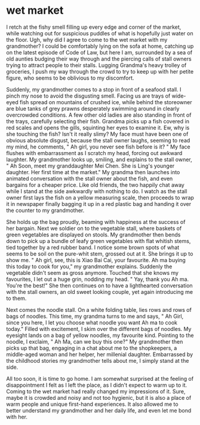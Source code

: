 # wet market

I retch at the fishy smell filling up every edge and corner of the market, while watching out for suspicious puddles of what is hopefully just water on the floor. Ugh, why did I agree to come to the wet market with my grandmother? I could be comfortably lying on the sofa at home, catching up on the latest episode of Code of Law, but here I am, surrounded by a sea of old aunties budging their way through and the piercing calls of stall owners trying to attract people to their stalls. Lugging Grandma's heavy trolley of groceries, I push my way through the crowd to try to keep up with her petite figure, who seems to be oblivious to my discomfort.

Suddenly, my grandmother comes to a stop in front of a seafood stall. I pinch my nose to avoid the disgusting smell. Facing us are trays of wide-eyed fish spread on mountains of crushed ice, while behind the storeowner are blue tanks of grey prawns desperately swimming around in clearly overcrowded conditions. A few other old ladies are also standing in front of the trays, carefully selecting their fish. Grandma picks up a fish covered in red scales and opens the gills, squinting her eyes to examine it. Ew, why is she touching the fish? Isn't it really slimy?  My face must have been one of obvious absolute disgust, because the stall owner laughs, seeming to read my mind, he comments, " Ah girl, you never see fish before is it? " My face flushes with embarrassment as I scratch my head, forcing out awkward laughter. My grandmother looks up, smiling, and explains to the stall owner, " Ah Soon, meet my granddaughter Mei Chen. She is Ling's younger daughter. Her first time at the market." My grandma then launches into animated conversation with the stall owner about the fish, and even bargains for a cheaper price. Like old friends, the two happily chat away while I stand at the side awkwardly with nothing to do. I watch as the stall owner first lays the fish on a yellow measuring scale, then proceeds to wrap it in newspaper finally bagging it up in a red plastic bag and handing it over the counter to my grandmother. 

She holds up the bag proudly, beaming with happiness at the success of her bargain. Next we soldier on to the vegetable stall, where baskets of green vegetables are displayed on stools. My grandmother then bends down to pick up a bundle of leafy green vegetables with flat whitish stems, tied together by a red rubber band. I notice some brown spots of what seems to be soil on the pure-whit stem, grossed out at it. She brings it up to show me. " Ah girl, see, this is Xiao Bai Cai, your favourite. Ah ma buying this today to cook for you," my grandmother explains. Suddenly the vegetable didn't seem as gross anymore. Touched that she knows my favourites, I let out a huge grin, nodding my head. " Yay, thank you Ah ma. You're the best!" She then continues on to have a lighthearted conversation with the stall owners, an old sweet looking couple, yet again introducing me to them.

Next comes the noodle stall. On a white folding table, lies rows and rows of bags of noodles. This time, my grandma turns to me and says, " Ah Girl, since you here, I let you choose what noodle you want Ah ma to cook today." Filled with excitement, I skim over the different bags of noodles. My eyesight lands on a bag of yellow noodles, my favourite kind. Pointing to the noodle, I exclaim, " Ah Ma, can we buy this one?" My grandmother then picks up that bag, engaging in a chat about me to the shopkeepers, a middle-aged woman and her helper, her millenial daughter. Embarrassed by the childhood stories my grandmother tells about me, I simply stand at the side. 

All too soon, it is time to go home. I am somewhat surprised at the feeling of disappointment I felt as I left the place, as I didn't expect to warm up to it. Coming to the wet market had really changed my impressions of it. Sure, maybe it is crowded and noisy and not too hygienic, but it is also a place of warm people and unique first-hand experiences. It also allowed me to better understand my grandmother and her daily life, and even let me bond with her. 
